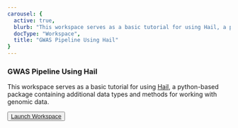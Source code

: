 ```yaml
---
carousel: {
  active: true,
  blurb: "This workspace serves as a basic tutorial for using Hail, a python-based package containing additional data types and methods for working with genomic data.",
  docType: "Workspace",
  title: "GWAS Pipeline Using Hail"
}
---
```

### GWAS Pipeline Using Hail

This workspace serves as a basic tutorial for using [Hail](https://hail.is), a python-based package containing additional data types and methods for working with genomic data.

<button dark>[Launch Workspace](https://anvil.terra.bio/#workspaces/help-gatk/Hail-Notebook-Tutorials)</button>
